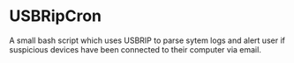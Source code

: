 # USBRipCron
A small bash script which uses USBRIP to parse sytem logs and alert user if suspicious devices have been connected to their computer via email. 

